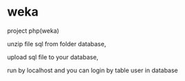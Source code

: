 # weka
project php(weka)


unzip file sql from folder database,


upload sql file to your database,


run by localhost and you can login by table user in database


